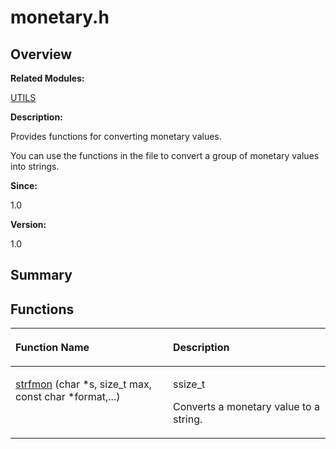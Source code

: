 # monetary.h<a name="ZH-CN_TOPIC_0000001055069408"></a>

## **Overview**<a name="section197247115084831"></a>

**Related Modules:**

[UTILS](UTILS.md)

**Description:**

Provides functions for converting monetary values. 

You can use the functions in the file to convert a group of monetary values into strings.

**Since:**

1.0

**Version:**

1.0

## **Summary**<a name="section1729143941084831"></a>

## Functions<a name="func-members"></a>

<a name="table2006765895084831"></a>
<table><thead align="left"><tr id="row1480432923084831"><th class="cellrowborder" valign="top" width="50%" id="mcps1.1.3.1.1"><p id="p948494268084831"><a name="p948494268084831"></a><a name="p948494268084831"></a>Function Name</p>
</th>
<th class="cellrowborder" valign="top" width="50%" id="mcps1.1.3.1.2"><p id="p1235358207084831"><a name="p1235358207084831"></a><a name="p1235358207084831"></a>Description</p>
</th>
</tr>
</thead>
<tbody><tr id="row259090410084831"><td class="cellrowborder" valign="top" width="50%" headers="mcps1.1.3.1.1 "><p id="p734232968084831"><a name="p734232968084831"></a><a name="p734232968084831"></a><a href="UTILS.md#ga3a0a6c5c58dd47a875b745fca1a558fa">strfmon</a> (char *s, size_t max, const char *format,...)</p>
</td>
<td class="cellrowborder" valign="top" width="50%" headers="mcps1.1.3.1.2 "><p id="p1869606118084831"><a name="p1869606118084831"></a><a name="p1869606118084831"></a>ssize_t&nbsp;</p>
<p id="p1707392188084831"><a name="p1707392188084831"></a><a name="p1707392188084831"></a>Converts a monetary value to a string. </p>
</td>
</tr>
</tbody>
</table>

